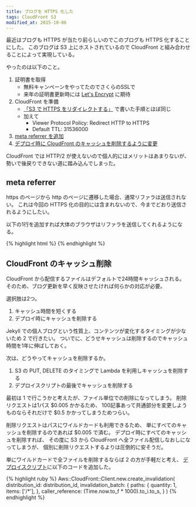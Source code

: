 ```yaml
---
title: ブログを HTTPS 化した
tags: CloudFront S3
modified_at: 2015-10-06
---
```

最近はブログも HTTPS が当たり前らしいのでこのブログも HTTPS 化することにした。
このブログは S3 上にホストされているので CloudFront と組み合わせることによって実現している。

やったのは以下のこと。

1. 証明書を取得
    * 無料キャンペーンをやってたのでさくらのSSLで
    * 来年の証明書更新時には [Let's Encrypt](https://letsencrypt.org/) に期待
2. CloudFront を準備
    * [「S3 で HTTPS をリダイレクトする」](/2015/10/01/redirect-https-using-s3) で書いた手順とほぼ同じ
    * 加えて
        * Viewer Protocol Policy: Redirect HTTP to HTTPS
        * Default TTL: 31536000
3. [meta referrer を追加](#meta-referrer)
4. [デプロイ時に CloudFront のキャッシュを削除するように変更](#cloudfront-)

CloudFront では HTTP/2 が使えないので個人的にはメリットはあまりないが、
勢いで後戻りできない道に踏み込んでしまった。


## meta referrer

https のページから http のページに遷移した場合、通常リファラは送信されない。
これは今回の HTTPS 化の目的には含まれないので、今までどおり送信されるようにしたい。

以下の1行を追加すれば大体のブラウザはリファラを送信してくれるようになる。

{% highlight html %}
<meta name="referrer" content="unsafe-url">
{% endhighlight %}

## CloudFront のキャッシュ削除

CloudFront から配信するファイルはデフォルトで24時間キャッシュされる。
そのため、ブログ更新を早く反映させたければ何らかの対応が必要。

選択肢は2つ。

1. キャッシュ時間を短くする
2. デプロイ時にキャッシュを削除する

Jekyll での個人ブログという性質上、コンテンツが変化するタイミングが少ないため 2 で行きたい。
ついでに、どうせキャッシュは削除するのでキャッシュ時間を1年に伸ばしておく。

次は、どうやってキャッシュを削除するか。

1. S3 の PUT, DELETE のタイミングで Lambda を利用しキャッシュを削除する
2. デプロイスクリプトの最後でキャッシュを削除する

最初は 1 で行こうかと考えたが、ファイル単位での削除になってしまう。
削除リクエストは1パス $0.005 かかるため、
100記事あって共通部分を変更しようものならそれだけで $0.5 かかってしまうためつらい。

削除リクエストはパスにワイルドカードも利用できるため、
単にすべてのキャッシュを削除するのであれば $0.005 で済む。
デプロイ時にすべてのキャッシュを削除すれば、
その度に S3 から CloudFront へ全ファイル配信しなおしになってしまうが、
個別に削除リクエストするよりは圧倒的に安そうだ。

単にワイルドカードで全ファイルを削除するならば 2 の方が手軽だと考え、
[デプロイスクリプト](https://github.com/m4i/blog.m4i.jp/blob/master/bin/deploy)に以下のコードを追加した。

{% highlight ruby %}
Aws::CloudFront::Client.new.create_invalidation(
  distribution_id: distribution_id,
  invalidation_batch: {
    paths: {
      quantity: 1,
      items: ['/*'],
    },
    caller_reference: (Time.now.to_f * 1000).to_i.to_s,
  }
)
{% endhighlight %}
